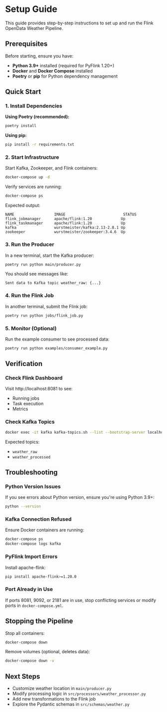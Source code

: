 # Setup Guide

This guide provides step-by-step instructions to set up and run the Flink OpenData Weather Pipeline.

## Prerequisites

Before starting, ensure you have:
- **Python 3.9+** installed (required for PyFlink 1.20+)
- **Docker** and **Docker Compose** installed
- **Poetry** or **pip** for Python dependency management

## Quick Start

### 1. Install Dependencies

**Using Poetry (recommended):**
```bash
poetry install
```

**Using pip:**
```bash
pip install -r requirements.txt
```

### 2. Start Infrastructure

Start Kafka, Zookeeper, and Flink containers:
```bash
docker-compose up -d
```

Verify services are running:
```bash
docker-compose ps
```

Expected output:
```
NAME                  IMAGE                          STATUS
flink_jobmanager      apache/flink:1.20             Up
flink_taskmanager     apache/flink:1.20             Up
kafka                 wurstmeister/kafka:2.13-2.8.1 Up
zookeeper             wurstmeister/zookeeper:3.4.6  Up
```

### 3. Run the Producer

In a new terminal, start the Kafka producer:
```bash
poetry run python main/producer.py
```

You should see messages like:
```
Sent data to Kafka topic weather_raw: {...}
```

### 4. Run the Flink Job

In another terminal, submit the Flink job:
```bash
poetry run python jobs/flink_job.py
```

### 5. Monitor (Optional)

Run the example consumer to see processed data:
```bash
poetry run python examples/consumer_example.py
```

## Verification

### Check Flink Dashboard
Visit http://localhost:8081 to see:
- Running jobs
- Task execution
- Metrics

### Check Kafka Topics
```bash
docker exec -it kafka kafka-topics.sh --list --bootstrap-server localhost:9092
```

Expected topics:
- `weather_raw`
- `weather_processed`

## Troubleshooting

### Python Version Issues
If you see errors about Python version, ensure you're using Python 3.9+:
```bash
python --version
```

### Kafka Connection Refused
Ensure Docker containers are running:
```bash
docker-compose ps
docker-compose logs kafka
```

### PyFlink Import Errors
Install apache-flink:
```bash
pip install apache-flink>=1.20.0
```

### Port Already in Use
If ports 8081, 9092, or 2181 are in use, stop conflicting services or modify ports in `docker-compose.yml`.

## Stopping the Pipeline

Stop all containers:
```bash
docker-compose down
```

Remove volumes (optional, deletes data):
```bash
docker-compose down -v
```

## Next Steps

- Customize weather location in `main/producer.py`
- Modify processing logic in `src/processors/weather_processor.py`
- Add new transformations to the Flink job
- Explore the Pydantic schemas in `src/schemas/weather.py`
